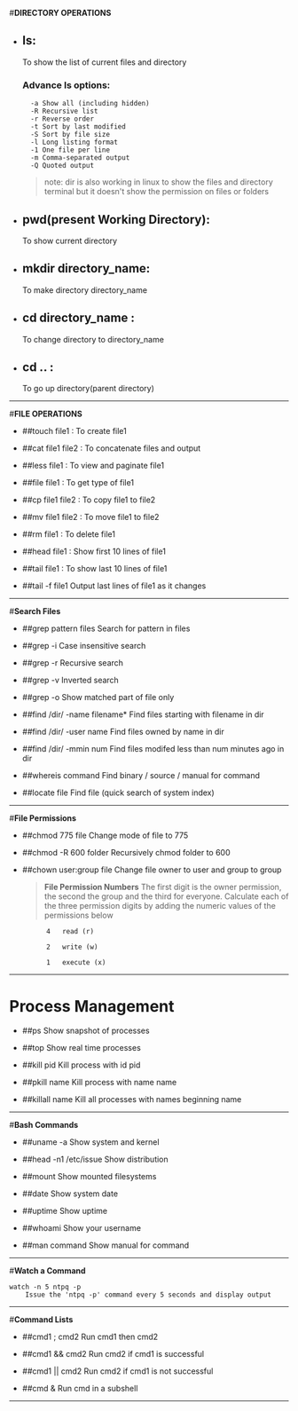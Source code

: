 #**DIRECTORY OPERATIONS**
* ## ls:
	To show the list of current files and directory
	### Advance **ls options**:
		-a Show all (including hidden)
		-R Recursive list
		-r Reverse order
		-t Sort by last modified
		-S Sort by file size
		-l Long listing format
		-1 One file per line
		-m Comma-separated output
		-Q Quoted output
		
	> note: dir is also working in linux to show the files and directory terminal but it doesn't show the permission on files or folders 

		
* ## pwd(present Working Directory):
	To show current directory 
		
		
* ## mkdir directory_name:
	To make directory directory_name
		

* ## cd directory_name :
	To change directory to directory_name
	

* ## cd .. :
	To go up directory(parent directory)

***

#**FILE OPERATIONS**

* ##touch file1 :
	To create file1

* ##cat file1 file2 :
	To concatenate files and output

* ##less file1 :
	To view and paginate file1

* ##file file1 :
	To get type of file1

* ##cp file1 file2 :
	To copy file1 to file2

* ##mv file1 file2 :
	To move file1 to file2

* ##rm file1 :
	To delete file1

* ##head file1 :
	Show first 10 lines of file1

* ##tail file1 :
	To show last 10 lines of file1

* ##tail -f file1
	Output last lines of file1 as it changes

***

#**Search Files**

* ##grep pattern files
	Search for pattern in files

* ##grep -i 
	Case insensitive search

* ##grep -r 
	Recursive search

* ##grep -v 
	Inverted search

* ##grep -o 
	Show matched part of file only

* ##find /dir/ -name filename*
	Find files starting with filename in dir

* ##find /dir/ -user name
	Find files owned by name in dir

* ##find /dir/ -mmin num
	Find files modifed less than num minutes ago in dir

* ##whereis command
	Find binary / source / manual for command

* ##locate file 
	Find file (quick search of system index)

***

#**File Permissions**

* ##chmod 775 file
	Change mode of file to 775

* ##chmod -R 600 folder
	Recursively chmod folder to 600

* ##chown user:group file
	Change file owner to user and group to group

	> **File Permission Numbers**
		The first digit is the owner permission, the second the
		group and the third for everyone.
		Calculate each of the three permission digits by
		adding the numeric values of the permissions below
			
			4 	read (r)
			
			2 	write (w)
			
			1 	execute (x)

***

# **Process Management**

* ##ps 
	Show snapshot of processes

* ##top 
	Show real time processes

* ##kill pid 
	Kill process with id pid

* ##pkill name
	Kill process with name name

* ##killall name
	Kill all processes with names beginning name

***

#**Bash Commands**

* ##uname -a 
	Show system and kernel

* ##head -n1 /etc/issue 
	Show distribution

* ##mount 
	Show mounted filesystems

* ##date 
	Show system date

* ##uptime 
	Show uptime

* ##whoami 
	Show your username

* ##man command 
	Show manual for command

***

#**Watch a Command**

	watch -n 5 ntpq -p
		Issue the 'ntpq -p' command every 5 seconds and display output
	
***

#**Command Lists**

* ##cmd1 ; cmd2
	Run cmd1 then cmd2

* ##cmd1 && cmd2
	Run cmd2 if cmd1 is successful

* ##cmd1 || cmd2
	Run cmd2 if cmd1 is not successful

* ##cmd &
	Run cmd in a subshell
	
***

